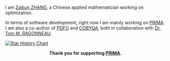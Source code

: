 I am [Zaikun ZHANG](https://www.zhangzk.net), a Chinese applied mathematician working on optimization.

In terms of software development, right now I am mainly working on [PRIMA](http://www.libprima.net).
I am also a co-author of [PDFO](https://www.pdfo.net) and [COBYQA](http://www.cobyqa.com), both in
collaboration with [Dr. Tom M. RAGONNEAU](https://ragonneau.github.io).

[![Star History Chart](https://api.star-history.com/svg?repos=libprima/prima&type=Date)](https://star-history.com/#libprima/prima&Date)
<p align="center"><strong>Thank you for supporting <a href="https://github.com/libprima/prima">PRIMA</a>.</strong></p>
